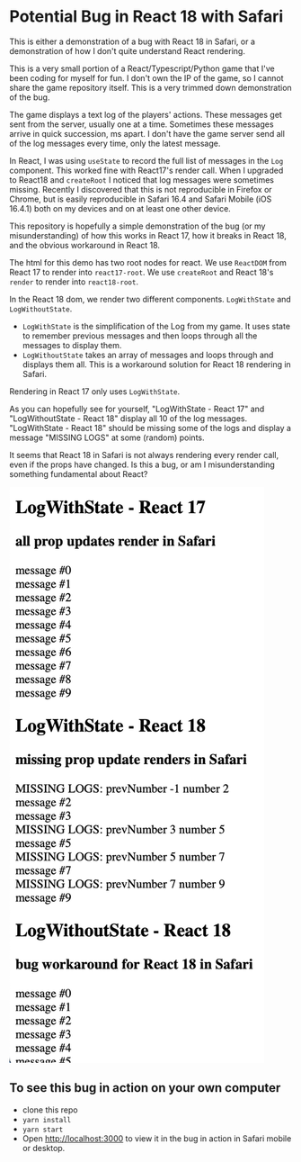 # Potential Bug in React 18 with Safari

This is either a demonstration of a bug with React 18 in Safari, or a demonstration of how I don't
quite understand React rendering.

This is a very small portion of a React/Typescript/Python game that I've been coding for myself
for fun. I don't own the IP of the game, so I cannot share the game repository itself. This is a
very trimmed down demonstration of the bug.

The game displays a text log of the players' actions. These messages get sent from the server,
usually one at a time. Sometimes these messages arrive in quick succession, ms apart. I don't have
the game server send all of the log messages every time, only the latest message.

In React, I was using `useState` to record the full list of messages in the `Log` component. This
worked fine with React17's render call. When I upgraded to React18 and `createRoot` I noticed that
log messages were sometimes missing. Recently I discovered that this is not reproducible in Firefox
or Chrome, but is easily reproducible in Safari 16.4 and Safari Mobile (iOS 16.4.1) both on my
devices and on at least one other device.

This repository is hopefully a simple demonstration of the bug (or my misunderstanding) of how this
works in React 17, how it breaks in React 18, and the obvious workaround in React 18.

The html for this demo has two root nodes for react. We use `ReactDOM` from React 17 to render into
`react17-root`. We use `createRoot` and React 18's `render` to render into `react18-root`.

In the React 18 dom, we render two different components. `LogWithState` and `LogWithoutState`.

- `LogWithState` is the simplification of the Log from my game. It uses state to remember previous
  messages and then loops through all the messages to display them.
- `LogWithoutState` takes an array of messages and loops through and displays them all. This is a
  workaround solution for React 18 rendering in Safari.

Rendering in React 17 only uses `LogWithState`.

As you can hopefully see for yourself, "LogWithState - React 17" and "LogWithoutState - React 18"
display all 10 of the log messages. "LogWithState - React 18" should be missing some of the logs and
display a message "MISSING LOGS" at some (random) points.

It seems that React 18 in Safari is not always rendering every render call, even if the props have
changed. Is this a bug, or am I misunderstanding something fundamental about React?

![screenshot of the bug in action](./bug-screenshot.png)

## To see this bug in action on your own computer

- clone this repo
- `yarn install`
- `yarn start`
- Open [http://localhost:3000](http://localhost:3000) to view it in the bug in action in Safari mobile or desktop.
